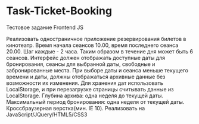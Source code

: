 # Task-Ticket-Booking

Тестовое задание Frontend JS

Реализовать одностраничное приложение резервирования билетов в кинотеатр. 
Время начала сеансов 10.00, время последнего сеанса 20.00. Шаг каждые - 2 
часа. Таким образом в течение дня может быть 6 сеансов.
Интерфейс должен отображать доступные даты для бронирования, сеансы для 
выбранной даты, свободные и забронированные места. При выборе даты и сеанса 
меньше текущего времени и даты, должны отображаться архивные данные без 
возможности их изменения.
Для хранения дат использовать LocalStorage, и при перезагрузке страницы 
считывать данные из LocalStorage.
Глубина архива: одна неделя до текущей даты. Максимальный период 
бронирования: одна неделя от текущей даты.
Кроссбраузерная верстка(мин. IE 10).
Реализовать на JavaScript/JQuery/HTML5/CSS3
